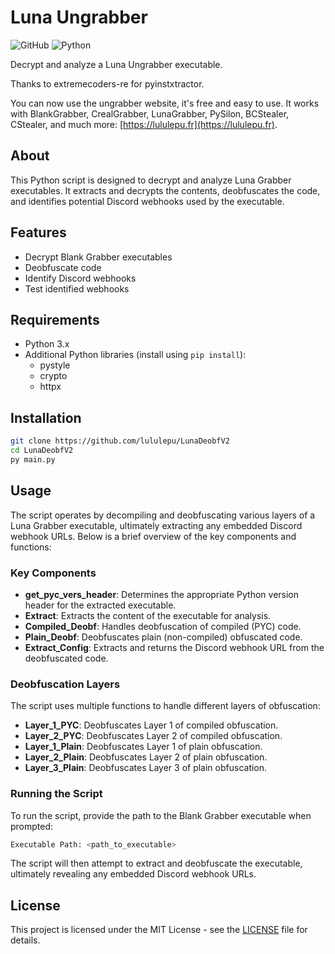 # Luna Ungrabber

![GitHub](https://img.shields.io/github/license/lululepu/Blank-Ungrabber)
![Python](https://img.shields.io/badge/Python-3.x-blue)

Decrypt and analyze a Luna Ungrabber executable.

Thanks to extremecoders-re for pyinstxtractor.

You can now use the ungrabber website, it's free and easy to use. It works with BlankGrabber, CrealGrabber, LunaGrabber, PySilon, BCStealer, CStealer, and much more: [https://lululepu.fr](https://lululepu.fr).

## About

This Python script is designed to decrypt and analyze Luna Grabber executables. It extracts and decrypts the contents, deobfuscates the code, and identifies potential Discord webhooks used by the executable.

## Features

- Decrypt Blank Grabber executables
- Deobfuscate code
- Identify Discord webhooks
- Test identified webhooks

## Requirements

- Python 3.x
- Additional Python libraries (install using `pip install`):
  - pystyle
  - crypto
  - httpx

## Installation

```bash
git clone https://github.com/lululepu/LunaDeobfV2
cd LunaDeobfV2
py main.py
```

## Usage

The script operates by decompiling and deobfuscating various layers of a Luna Grabber executable, ultimately extracting any embedded Discord webhook URLs. Below is a brief overview of the key components and functions:

### Key Components

- **get_pyc_vers_header**: Determines the appropriate Python version header for the extracted executable.
- **Extract**: Extracts the content of the executable for analysis.
- **Compiled_Deobf**: Handles deobfuscation of compiled (PYC) code.
- **Plain_Deobf**: Deobfuscates plain (non-compiled) obfuscated code.
- **Extract_Config**: Extracts and returns the Discord webhook URL from the deobfuscated code.

### Deobfuscation Layers

The script uses multiple functions to handle different layers of obfuscation:
- **Layer_1_PYC**: Deobfuscates Layer 1 of compiled obfuscation.
- **Layer_2_PYC**: Deobfuscates Layer 2 of compiled obfuscation.
- **Layer_1_Plain**: Deobfuscates Layer 1 of plain obfuscation.
- **Layer_2_Plain**: Deobfuscates Layer 2 of plain obfuscation.
- **Layer_3_Plain**: Deobfuscates Layer 3 of plain obfuscation.

### Running the Script

To run the script, provide the path to the Blank Grabber executable when prompted:

```bash
Executable Path: <path_to_executable>
```

The script will then attempt to extract and deobfuscate the executable, ultimately revealing any embedded Discord webhook URLs.

## License

This project is licensed under the MIT License - see the [LICENSE](LICENSE) file for details.
